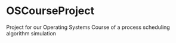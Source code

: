 # OSCourseProject
Project for our Operating Systems Course of a process scheduling algorithm simulation

